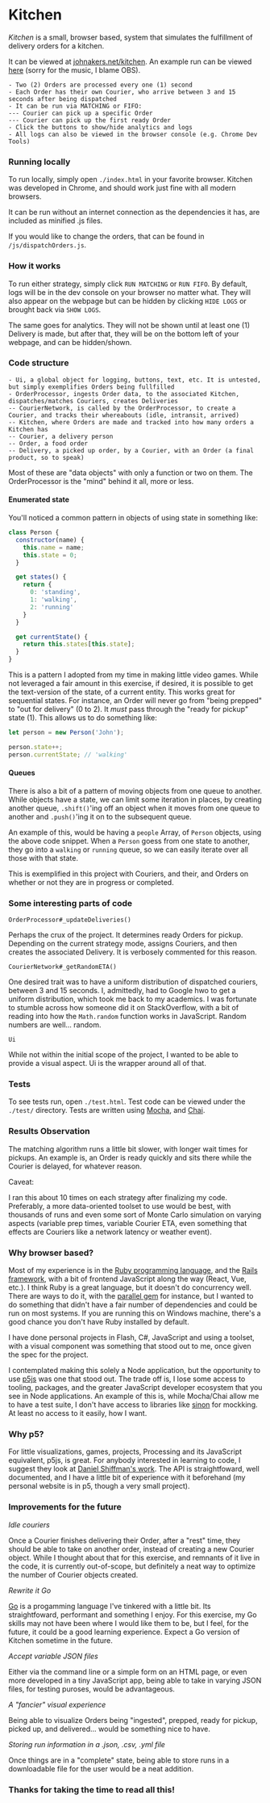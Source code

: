# Kitchen

_Kitchen_ is a small, browser based, system that simulates the fulfillment of delivery orders for a kitchen.

It can be viewed at [johnakers.net/kitchen](https://johnakers.net/kitchen). An example run can be viewed
[here](https://www.youtube.com/watch?v=dKQhpW7ZWuU) (sorry for the music, I blame OBS).

```
- Two (2) Orders are processed every one (1) second
- Each Order has their own Courier, who arrive between 3 and 15 seconds after being dispatched
- It can be run via MATCHING or FIFO:
--- Courier can pick up a specific Order
--- Courier can pick up the first ready Order
- Click the buttons to show/hide analytics and logs
- All logs can also be viewed in the browser console (e.g. Chrome Dev Tools)
```

### Running locally

To run locally, simply open `./index.html` in your favorite browser. Kitchen was developed in Chrome,
and should work just fine with all modern browsers.

It can be run without an internet connection as the dependencies it has, are included as minified .js
files.

If you would like to change the orders, that can be found in `/js/dispatchOrders.js`.

### How it works

To run either strategy, simply click `RUN MATCHING` or `RUN FIFO`. By default, logs will be in the
dev console on your browser no matter what. They will also appear on the webpage but can be hidden
by clicking `HIDE LOGS` or brought back via `SHOW LOGS`.

The same goes for analytics. They will not be shown until at least one (1) Delivery is made, but after
that, they will be on the bottom left of your webpage, and can be hidden/shown.

### Code structure

```
- Ui, a global object for logging, buttons, text, etc. It is untested, but simply exemplifies Orders being fullfilled
- OrderProcessor, ingests Order data, to the associated Kitchen, dispatches/matches Couriers, creates Deliveries
-- CourierNetwork, is called by the OrderProcessor, to create a Courier, and tracks their whereabouts (idle, intransit, arrived)
-- Kitchen, where Orders are made and tracked into how many orders a Kitchen has
-- Courier, a delivery person
-- Order, a food order
-- Delivery, a picked up order, by a Courier, with an Order (a final product, so to speak)
```

Most of these are "data objects" with only a function or two on them. The OrderProcessor is the "mind" behind it all, more or less.

#### Enumerated state

You'll noticed a common pattern in objects of using state in something like:

```js
class Person {
  constructor(name) {
    this.name = name;
    this.state = 0;
  }

  get states() {
    return {
      0: 'standing',
      1: 'walking',
      2: 'running'
    }
  }

  get currentState() {
    return this.states[this.state];
  }
}
```

This is a pattern I adopted from my time in making little video games. While not leveraged a fair amount
in this exercise, if desired, it is possible to get the text-version of the state, of a current entity.
This works great for sequential states. For instance, an Order will never go from "being prepped" to
"out for delivery" (0 to 2). It *must* pass through the "ready for pickup" state (1). This allows us to do
something like:

```js
let person = new Person('John');

person.state++;
person.currentState; // 'walking'
```

#### Queues

There is also a bit of a pattern of moving objects from one queue to another. While objects have a
state, we can limit some iteration in places, by creating another queue, `.shift()`'ing off an object
when it moves from one queue to another and `.push()`'ing it on to the subsequent queue.

An example of this, would be having a `people` Array, of `Person` objects, using the above code snippet.
When a `Person` goess from one state to another, they go into a `walking` or `running` queue, so we can
easily iterate over all those with that state.

This is exemplified in this project with Couriers, and their, and Orders on whether or not they are in
progress or completed.

### Some interesting parts of code

`OrderProcessor#_updateDeliveries()`

Perhaps the crux of the project. It determines ready Orders for pickup. Depending on the current
strategy mode, assigns Couriers, and then creates the associated Delivery. It is verbosely commented
for this reason.

`CourierNetwork#_getRandomETA()`

One desired trait was to have a uniform distribution of dispatched couriers, between 3 and 15 seconds.
I, admittedly, had to Google hwo to get a uniform distribution, which took me back to my academics. I
was fortunate to stumble across how someone did it on StackOverflow, with a bit of reading into how the
`Math.random` function works in JavaScript. Random numbers are well... random.

`Ui`

While not within the initial scope of the project, I wanted to be able to provide a visual aspect.
Ui is the wrapper around all of that.

### Tests

To see tests run, open `./test.html`. Test code can be viewed under the `./test/` directory. Tests are
written using [Mocha](https://mochajs.org/#running-mocha-in-the-browser), and [Chai](https://www.chaijs.com/).

### Results Observation

The matching algorithm runs a little bit slower, with longer wait times for pickups. An example is,
an Order is ready quickly and sits there while the Courier is delayed, for whatever reason.

Caveat:

I ran this about 10 times on each strategy after finalizing my code. Preferably, a more data-oriented
toolset to use would be best, with thousands of runs and even some sort of Monte Carlo simulation on
varying aspects (variable prep times, variable Courier ETA, even something that effects are Couriers
like a network latency or weather event).

### Why browser based?

Most of my experience is in the [Ruby programming language](https://www.ruby-lang.org/en/), and the
[Rails framework](https://rubyonrails.org/), with a bit of frontend JavaScript along the way (React, Vue, etc.).
I think Ruby is a great language, but it doesn't do concurrency well. There are ways to do it, with
the [parallel gem](https://github.com/grosser/parallel) for instance, but I wanted to do something
that didn't have a fair number of dependencies and could be run on most systems. If you are running
this on Windows machine, there's a good chance you don't have Ruby installed by default.

I have done personal projects in Flash, C#, JavaScript and using a toolset, with a visual component
was something that stood out to me, once given the spec for the project.

I contemplated making this solely a Node application, but the opportunity to use [p5js](https://p5js.org/)
was one that stood out. The trade off is, I lose some access to tooling, packages, and the greater
JavaScript developer ecosystem that you see in Node applications.
An example of this is, while Mocha/Chai allow me to have a test suite, I don't have access to libraries like [sinon](https://sinonjs.org/) for mockking. At least no access to it easily, how I want.

### Why p5?

For little visualizations, games, projects, Processing and its JavaScript equivalent, p5js, is great.
For anybody interested in learning to code, I suggest they look at [Daniel Shiffman's work](https://www.youtube.com/c/TheCodingTrain/videos). The API is straightfoward, well documented, and I have a little
bit of experience with it beforehand (my personal website is in p5, though a very small project).

### Improvements for the future

_Idle couriers_

Once a Courier finishes delivering their Order, after a "rest" time, they should be able to take on
another order, instead of creating a new Courier object. While I thought about that for this exercise, and
remnants of it live in the code, it is currently out-of-scope, but definitely a neat way to optimize
the number of Courier objects created.

_Rewrite it Go_

[Go](https://go.dev/) is a progamming language I've tinkered with a little bit. Its straightfoward, performant
and something I enjoy. For this exercise, my Go skills may not have been where I would like them to be,
but I feel, for the future, it could be a good learning experience. Expect a Go version of Kitchen sometime
in the future.

_Accept variable JSON files_

Either via the command line or a simple form on an HTML page, or even more developed in a tiny JavaScript
app, being able to take in varying JSON files, for testing puroses, would be advantageous.

_A "fancier" visual experience_

Being able to visualize Orders being "ingested", prepped, ready for pickup, picked up, and delivered...
would be something nice to have.

_Storing run information in a .json, .csv, .yml file_

Once things are in a "complete" state, being able to store runs in a downloadable file for the user
would be a neat addition.

### Thanks for taking the time to read all this!
